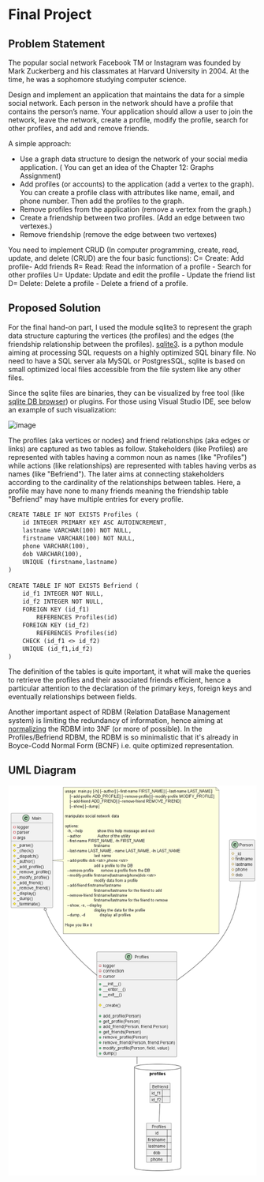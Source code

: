 # Final Project

## Problem Statement
The popular social network Facebook TM or Instagram was founded by Mark Zuckerberg and his classmates at Harvard University in 2004. At the time, he was a sophomore studying computer science.

Design and implement an application that maintains the data for a simple social network. Each person in the network should have a profile that contains the person’s name. Your application should allow a user to join the network, leave the network, create a profile, modify the profile, search for other profiles, and add and remove friends.

A simple approach:
- Use a graph data structure to design the network of your social media application. ( You can get an idea of the Chapter 12: Graphs Assignment) 
- Add profiles (or accounts) to the application (add a vertex to the graph). You can create a profile class with attributes like name, email, and phone number.  Then add the profiles to the graph.
- Remove profiles from the application (remove a vertex from the graph.)
- Create a friendship between two profiles. (Add an edge between two vertexes.)
- Remove friendship (remove the edge between two vertexes)
 

You need to implement CRUD (In computer programming, create, read, update, and delete (CRUD) are the four basic functions):
C= Create: Add profile- Add friends
R= Read: Read the information of a profile - Search for other profiles
U= Update: Update and edit the profile - Update the friend list
D= Delete: Delete a profile - Delete a friend of a profile.

## Proposed Solution

For the final hand-on part, I used the module sqlite3 to represent the graph data structure capturing the vertices (the profiles) and the edges (the friendship relationship between the profiles).
[sqlite3](https://www.sqlite.org/). is a python module aiming at processing SQL requests on a highly optimized SQL binary file. No need to have a SQL server ala MySQL or PostgresSQL, sqlite is
based on small optimized local files accessible from the file system like any other files.

Since the sqlite files are binaries, they can be visualized by free tool (like [sqlite DB browser](https://sqlitebrowser.org/dl/)) or plugins. For those using Visual Studio IDE, see below an example of such visualization:

![image](https://github.com/bbpblanc/CIST-005B-final/assets/136495074/740d1e62-a571-49c3-bd85-89254b13cbd9)


The profiles (aka vertices or nodes) and friend relationships (aka edges or links) are captured as two tables as follow. Stakeholders (like Profiles) are represented with tables having a common noun as names (like "Profiles") while actions
(like relationships) are represented with tables having verbs as names (like "Befriend"). The later aims at connecting stakeholders according to the cardinality of the relationships between tables. Here, a profile may have none to many
friends meaning the friendship table "Befriend" may have multiple entries for every profile.  


    CREATE TABLE IF NOT EXISTS Profiles (
        id INTEGER PRIMARY KEY ASC AUTOINCREMENT,
        lastname VARCHAR(100) NOT NULL,
        firstname VARCHAR(100) NOT NULL,
        phone VARCHAR(100),
        dob VARCHAR(100),
        UNIQUE (firstname,lastname)
    )
    
    CREATE TABLE IF NOT EXISTS Befriend (
        id_f1 INTEGER NOT NULL,
        id_f2 INTEGER NOT NULL,
        FOREIGN KEY (id_f1)
            REFERENCES Profiles(id)
        FOREIGN KEY (id_f2)
            REFERENCES Profiles(id)
        CHECK (id_f1 <> id_f2)
        UNIQUE (id_f1,id_f2)
    )
    
 The definition of the tables is quite important, it what will make the queries to retrieve the profiles and their associated friends efficient, hence a particular attention to the declaration of the primary keys, foreign keys and eventually relationships  between fields.

Another important aspect of RDBM (Relation DataBase Management system) is limiting the redundancy of information, hence aiming at [normalizing](https://www.geeksforgeeks.org/boyce-codd-normal-form-bcnf/) the RDBM into 3NF (or more of possible).
In the Profiles/Befriend RDBM, the RDBM is so minimalistic that it's already in Boyce-Codd Normal Form (BCNF) i.e. quite optimized representation.

## UML Diagram

![SQL Diagram](./facebook.png)




